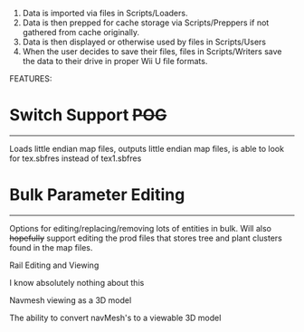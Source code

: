 1. Data is imported via files in Scripts/Loaders.  
2. Data is then prepped for cache storage via Scripts/Preppers if not gathered from cache originally.  
3. Data is then displayed or otherwise used by files in Scripts/Users
4. When the user decides to save their files, files in Scripts/Writers save the data to their drive in proper Wii U file formats.





FEATURES:
 
 # Switch Support ~~POG~~
-------------------------

 Loads little endian map files, outputs little endian map files, is able to look for tex.sbfres instead of tex1.sbfres

 # Bulk Parameter Editing
----------------------------
 Options for editing/replacing/removing lots of entities in bulk. Will also ~~hopefully~~ support editing the prod files that stores tree and plant clusters found in the map files.

 Rail Editing and Viewing

 I know absolutely nothing about this

 Navmesh viewing as a 3D model

 The ability to convert navMesh's to a viewable 3D model
